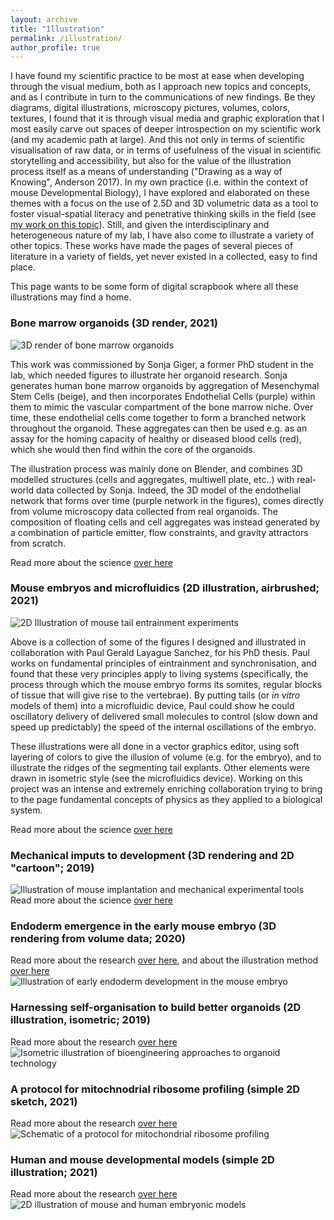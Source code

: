 ```yaml
---
layout: archive
title: "Illustration"
permalink: /illustration/
author_profile: true
---
```

I have found my scientific practice to be most at ease when developing through the visual medium, both as I approach new topics and concepts, and as I contribute in turn to the communications of new findings. Be they diagrams, digital illustrations, microscopy pictures, volumes, colors, textures, I found that it is through visual media and graphic exploration that I most easily carve out spaces of deeper introspection on my scientific work (and my academic path at large). And this not only in terms of scientific visualisation of raw data, or in terms of usefulness of the visual in scientific storytelling and accessibility, but also for the value of the illustration process itself as a means of understanding ("Drawing as a way of Knowing", Anderson 2017). In my own practice (i.e. within the context of mouse Developmental Biology), I have explored and elaborated on these themes with a focus on the use of 2.5D and 3D volumetric data as a tool to foster visual-spatial literacy and penetrative thinking skills in the field (see [my work on this topic](https://www.biorxiv.org/content/10.1101/2020.11.23.393991v1)). Still, and given the interdisciplinary and heterogeneous nature of my lab, I have also come to illustrate a variety of other topics. These works have made the pages of several pieces of literature in a variety of fields, yet never existed in a collected, easy to find place.

This page wants to be some form of digital scrapbook where all these illustrations may find a home.

### Bone marrow organoids (3D render, 2021)

![3D render of bone marrow organoids](https://StefanoVianello.github.io/images/Illustration_sonja01.PNG)

This work was commissioned by Sonja Giger, a former PhD student in the lab, which needed figures to illustrate her organoid research. Sonja generates human bone marrow organoids by aggregation of Mesenchymal Stem Cells (beige), and then incorporates Endothelial Cells (purple) within them to mimic the vascular compartment of the bone marrow niche. Over time, these endothelial cells come together to form a branched network throughout the organoid. These aggregates can then be used e.g. as an assay for the homing capacity of healthy or diseased blood cells (red), which she would then find within the core of the organoids.

The illustration process was mainly done on Blender, and combines 3D modelled structures (cells and aggregates, multiwell plate, etc..) with real-world data collected by Sonja. Indeed, the 3D model of the endothelial network that forms over time (purple network in the figures), comes directly from volume microscopy data collected from real organoids. The composition of  floating cells and cell aggregates was instead generated by a combination of particle emitter, flow constraints, and gravity attractors from scratch.

Read more about the science [over here](https://www.biorxiv.org/content/10.1101/2021.05.26.445803v1)

### Mouse embryos and microfluidics (2D illustration, airbrushed; 2021)

![2D Illustration of mouse tail entrainment experiments](https://StefanoVianello.github.io/images/Illustration_paul01.PNG)

Above is a collection of some of the figures I designed and illustrated in collaboration with Paul Gerald Layague Sanchez, for his PhD thesis. Paul works on fundamental principles of eintrainment and synchronisation, and found that these very principles apply to living systems (specifically, the process through which the mouse embryo forms its somites, regular blocks of tissue that will give rise to the vertebrae). By putting tails (or *in vitro* models of them) into a microfluidic device, Paul could show he could oscillatory delivery of delivered small molecules to control (slow down and speed up predictably) the speed of the internal oscillations of the embryo.

These illustrations were all done in a vector graphics editor, using soft layering of colors to give the illusion of volume (e.g. for the embryo), and to illustrate the ridges of the segmenting tail explants. Other elements were drawn in isometric style (see the microfluidics device). Working on this project was an intense and extremely enriching collaboration trying to bring to the page fundamental concepts of physics as they applied to a biological system.   

Read more about the science [over here](https://doi.org/10.11588/heidok.00029209)

### Mechanical imputs to development (3D rendering and 2D "cartoon"; 2019)


![Illustration of mouse implantation and mechanical experimental tools](https://StefanoVianello.github.io/images/Illustration_me01.PNG)
Read more about the science [over here](https://www.sciencedirect.com/science/article/pii/S1534580719301479)


### Endoderm emergence in the early mouse embryo (3D rendering from volume data; 2020)
Read more about the  research [over here](https://www.biorxiv.org/content/10.1101/2020.06.07.138883v3), and about the illustration method [over here](https://www.biorxiv.org/content/10.1101/2020.11.23.393991v1)
![Illustration of early endoderm development in the mouse embryo](https://StefanoVianello.github.io/images/Illustration_me02.PNG)


### Harnessing self-organisation to build better organoids (2D illustration, isometric; 2019)

Read more about the  research [over here](https://doi.org/10.1016/j.stem.2019.05.005)
![Isometric illustration of bioengineering approaches to organoid technology](https://StefanoVianello.github.io/images/Illustration_brassard01.PNG)

### A protocol for mitochnodrial ribosome profiling  (simple 2D sketch, 2021)

Read more about the research [over here](https://www.nature.com/articles/s41596-021-00517-1)
![Schematic of a protocol for mitochondrial ribosome profiling](https://StefanoVianello.github.io/images/Illustration_sophia01.PNG)


### Human and mouse developmental models (simple 2D illustration; 2021)

Read more about the research [over here](https://www.nature.com/articles/s41563-020-00829-9)
![2D illustration of mouse and human embryonic models](https://StefanoVianello.github.io/images/Illustration_lutolf01.PNG)
